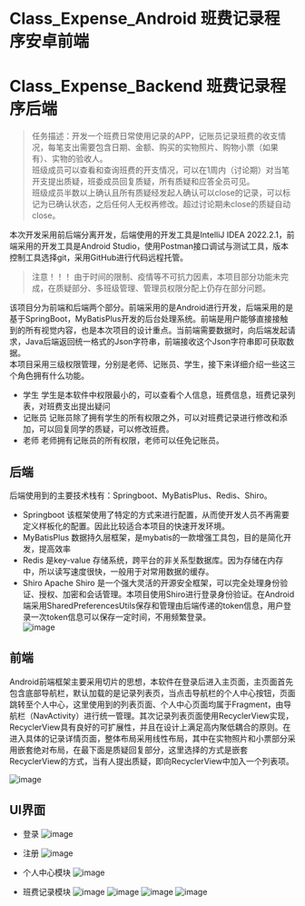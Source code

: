 # Class_Expense_Android 班费记录程序安卓前端
# Class_Expense_Backend 班费记录程序后端


> 任务描述：开发一个班费日常使用记录的APP，记账员记录班费的收支情况，每笔支出需要包含日期、金额、购买的实物照片、购物小票（如果有）、实物的验收人。<br>
> 班级成员可以查看和查询班费的开支情况，可以在1周内（讨论期）对当笔开支提出质疑，班委成员回复质疑，所有质疑和应答全员可见。<br>
> 班级成员半数以上确认且所有质疑经发起人确认可以close的记录，可以标记为已确认状态，之后任何人无权再修改。超过讨论期未close的质疑自动close。
> 
本次开发采用前后端分离开发，后端使用的开发工具是IntelliJ IDEA 2022.2.1，前端采用的开发工具是Android Studio，使用Postman接口调试与测试工具，版本控制工具选择git，采用GitHub进行代码远程托管。<br>
> 注意！！！ 由于时间的限制、疫情等不可抗力因素，本项目部分功能未完成，在质疑部分、多班级管理、管理员权限分配上仍存在部分问题。

该项目分为前端和后端两个部分。前端采用的是Android进行开发，后端采用的是基于SpringBoot，MyBatisPlus开发的后台处理系统。前端是用户能够直接接触到的所有视觉内容，也是本次项目的设计重点。当前端需要数据时，向后端发起请求，Java后端返回统一格式的Json字符串，前端接收这个Json字符串即可获取数据。<br>
本项目采用三级权限管理，分别是老师、记账员、学生，接下来详细介绍一些这三个角色拥有什么功能。
- 学生
学生是本软件中权限最小的，可以查看个人信息，班费信息，班费记录列表，对班费支出提出疑问
- 记账员
记账员除了拥有学生的所有权限之外，可以对班费记录进行修改和添加，可以回复同学的质疑，可以修改班费。
- 老师
老师拥有记账员的所有权限，老师可以任免记账员。

## 后端
后端使用到的主要技术栈有：Springboot、MyBatisPlus、Redis、Shiro。<br>
-	Springboot  该框架使用了特定的方式来进行配置，从而使开发人员不再需要定义样板化的配置。因此比较适合本项目的快速开发环境。<br>
-	MyBatisPlus 数据持久层框架，是mybatis的一款增强工具包，目的是简化开发，提高效率<br>
-	Redis  是key-value 存储系统，跨平台的非关系型数据库。因为存储在内存中，所以读写速度很快，一般用于对常用数据的缓存。
-	Shiro Apache Shiro 是一个强大灵活的开源安全框架，可以完全处理身份验证、授权、加密和会话管理。本项目使用Shiro进行登录身份验证。在Android端采用SharedPreferencesUtils保存和管理由后端传递的token信息，用户登录一次token信息可以保存一定时间，不用频繁登录。<br>
![image](https://github.com/MrNeoJeep/Class_Expense_Android/assets/76543465/d772a84f-2d47-4691-b023-bdc4b7610cb4)

## 前端
Android前端框架主要采用切片的思想，本软件在登录后进入主页面，主页面首先包含底部导航栏，默认加载的是记录列表页，当点击导航栏的个人中心按钮，页面跳转至个人中心，这里使用到的列表页面、个人中心页面均属于Fragment，由导航栏（NavActivity）进行统一管理。其次记录列表页面使用RecyclerView实现，RecyclerView具有良好的可扩展性，并且在设计上满足高内聚低耦合的原则。在进入具体的记录详情页面，整体布局采用线性布局，其中在实物照片和小票部分采用嵌套绝对布局，在最下面是质疑回复部分，这里选择的方式是嵌套RecyclerView的方式，当有人提出质疑，即向RecyclerView中加入一个列表项。<br>

![image](https://github.com/MrNeoJeep/Class_Expense_Android/assets/76543465/3cf13aa3-a232-4c62-b6a4-75b173d8091b)


## UI界面
- 登录
![image](https://github.com/MrNeoJeep/Class_Expense_Android/assets/76543465/9428b7c4-d4ff-4c57-b14f-8255ca96fa26)
- 注册
![image](https://github.com/MrNeoJeep/Class_Expense_Android/assets/76543465/477fe6fc-54ff-4d94-a2f8-0a731a3b44cf)
- 个人中心模块
![image](https://github.com/MrNeoJeep/Class_Expense_Android/assets/76543465/c6f2c764-8000-4323-9a50-b5e3fc52bb84)

- 班费记录模块
![image](https://github.com/MrNeoJeep/Class_Expense_Android/assets/76543465/620e4886-9acc-4fe7-b6e1-9b77c1395107)
![image](https://github.com/MrNeoJeep/Class_Expense_Android/assets/76543465/346e7d84-ae7c-4b46-aade-03e1b23c21e1)
![image](https://github.com/MrNeoJeep/Class_Expense_Android/assets/76543465/7490f517-b231-45aa-adf7-1f5025aa58dc)
![image](https://github.com/MrNeoJeep/Class_Expense_Android/assets/76543465/cda702dc-d74b-42f8-90b2-73e87b66db41)



